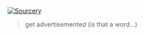 [![Sourcery](https://img.shields.io/badge/Sourcery-enabled-brightgreen)](https://sourcery.ai)

> get advertisemented (is that a word...)
